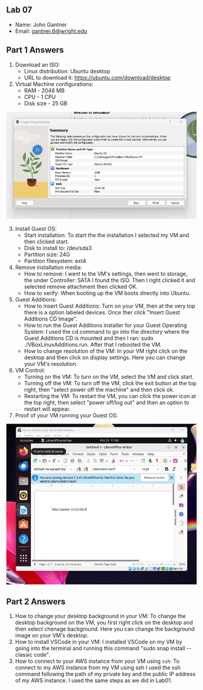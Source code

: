 ## Lab 07

- Name: John Gantner
- Email: gantner.6@wright.edu

## Part 1 Answers

1. Download an ISO:
    - Linux distribution: Ubuntu desktop
    - URL to download it: https://ubuntu.com/download/desktop
2. Virtual Machine configurations:
    - RAM - 2048 MB
    - CPU - 1 CPU
    - Disk size - 25 GB

![Screenshot of Summary](Images/Lab07.png)

3. Install Guest OS:
    - Start installation: To start the the installation I selected my VM and then clicked start.
    - Disk to install to: /dev/sda3
    - Partition size: 24G
    - Partition filesystem: ext4
4. Remove installation media:
    - How to remove: I went to the VM's settings, then went to storage, the under Controller: SATA I found the ISO. Then I right clicked it and selected remove attachment then clicked OK.
    - How to verify: When booting up the VM boots directly into Ubuntu.
5. Guest Additions:
    - How to insert Guest Additions: Turn on your VM, then at the very top there is a option labeled devices. Once ther click "Insert Guest Additions CD Image".
    - How to run the Guest Additions installer for your Guest Operating System: I used the cd command to go into the directory where the Guest Additions CD is mounted and then I ran: sudo ./VBoxLinuxAdditions.run. After that I rebooted the VM.
    - How to change resolution of the VM: In your VM right click on the desktop and then click on display settings. Here you can change your VM's resolution.
6. VM Control:
    - Turning on the VM: To turn on the VM, select the VM and click start.
    - Turning off the VM: To turn off the VM, click the exit button at the top right, then "select power off the machine" and then click ok.
    - Restarting the VM: To restart the VM, you can click the power icon at the top right, then select "power off/log out" and then an option to restart will appear.
7. Proof of your VM running your Guest OS:

![Screenshot with name in file](./images/Lab07P2.png)


## Part 2 Answers

1. How to change your desktop background in your VM: To change the desktop background on the VM, you first right click on the desktop and then select chenage background. Here you can change the background image on your VM's desktop.
2. How to install VSCode in your VM: I installed VSCode on my VM by going into the terminal and running this command "sudo snap install --classic code".
3. How to connect to your AWS instance from your VM using `ssh`: To connect to my AWS instance from my VM using ssh I used the ssh command following the path of my private key and the public IP address of my AWS instance. I used the same steps as we did in Lab01.
